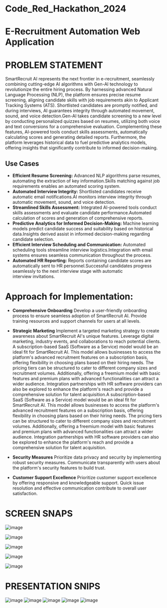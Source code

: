 # Code_Red_Hackathon_2024

# E-Recruitment Automation Web Application

 # PROBLEM STATEMENT 
SmartRecruit AI represents the next frontier in e-recruitment, seamlessly combining cutting-edge AI algorithms with Gen-AI technology to revolutionize the entire hiring process. By harnessing advanced Natural Language Processing (NLP), the platform ensures precise resume screening, aligning candidate skills with job requirements akin to Applicant Tracking Systems (ATS). Shortlisted candidates are promptly notified, and during interviews, AI guarantees integrity through automated movement, sound, and voice detection.Gen-AI takes candidate screening to a new level by conducting personalized quizzes based on resumes, utilizing both voice and text conversions for a comprehensive evaluation. Complementing these features, AI-powered tools conduct skills assessments, automatically calculating scores and generating detailed reports. Furthermore, the platform leverages historical data to fuel predictive analytics models, offering insights that significantly contribute to informed decision-making.
 
## Use Cases
- **Efficient Resume Screening:** Advanced NLP algorithms parse resumes, automating the extraction of key information.Skills matching against job requirements enables an automated scoring system.
- **Automated Interview Integrity:** Shortlisted candidates receive automatic email notifications.AI monitors interview integrity through automatic movement, sound, and voice detection.
- **Streamlined Skills Assessment:** Integrated AI-powered tools conduct skills assessments and evaluate candidate performance.Automated calculation of scores and generation of comprehensive reports.
- **Predictive Analytics for Informed Decision-Making:** Machine learning models predict candidate success and suitability based on historical data.Insights derived assist in informed decision-making regarding candidate selection.
- **Efficient Interview Scheduling and Communication:** Automated scheduling tools streamline interview logistics.Integration with email systems ensures seamless communication throughout the process.
- **Automated HR Reporting:** Reports containing candidate scores are automatically sent to HR personnel.Successful candidates progress seamlessly to the next interview stage with automatic interview invitations.

# Approach for Implementation:

- **Comprehensive Onboarding**
Develop a user-friendly onboarding process to ensure seamless adoption of SmartRecruit AI. Provide training resources and support channels for users at all levels.

- **Strategic Marketing**
Implement a targeted marketing strategy to create awareness about SmartRecruit AI's unique features. Leverage digital marketing, industry events, and collaborations to reach potential clients.
A subscription-based SaaS (Software as a Service) model would be an ideal fit for SmartRecruit AI. This model allows businesses to access the platform's advanced recruitment features on a subscription basis, offering flexibility in choosing plans based on their hiring needs. The pricing tiers can be structured to cater to different company sizes and recruitment volumes. Additionally, offering a freemium model with basic features and premium plans with advanced functionalities can attract a wider audience. Integration partnerships with HR software providers can also be explored to enhance the platform's reach and provide a comprehensive solution for talent acquisition.A subscription-based SaaS (Software as a Service) model would be an ideal fit for SmartRecruit AI. This model allows businesses to access the platform's advanced recruitment features on a subscription basis, offering flexibility in choosing plans based on their hiring needs. The pricing tiers can be structured to cater to different company sizes and recruitment volumes. Additionally, offering a freemium model with basic features and premium plans with advanced functionalities can attract a wider audience. Integration partnerships with HR software providers can also be explored to enhance the platform's reach and provide a comprehensive solution for talent acquisition.

- **Security Measures**
Prioritize data privacy and security by implementing robust security measures. Communicate transparently with users about the platform's security features to build trust.

- **Customer Support Excellence**
Prioritize customer support excellence by offering responsive and knowledgeable support. Quick issue resolution and effective communication contribute to overall user satisfaction.
 
# SCREEN SNAPS

![image](https://github.com/Prureddy/Code_Red_Hackathon_2024/assets/145218253/b44fb7d8-49aa-41b1-9979-d6e7b39ae632)

![image](https://github.com/Prureddy/Code_Red_Hackathon_2024/assets/145218253/a6428398-d180-4b3b-8e79-cf7b24fda267)

![image](https://github.com/Prureddy/Code_Red_Hackathon_2024/assets/145218253/87183cf4-a063-4eb7-9b9a-50d83589a866)

![image](https://github.com/Prureddy/Code_Red_Hackathon_2024/assets/145218253/036a0d16-98ae-4ced-b492-8652c5e57933)

![image](https://github.com/Prureddy/Code_Red_Hackathon_2024/assets/145218253/748575a1-1e23-4c47-89c8-b7fc8c51969e)

# PRESENTATION SNIPS
![image](https://github.com/Prureddy/Code_Red_Hackathon_2024/assets/145218253/eeb255dc-7799-4f83-b971-393d50c7aa0f)
![image](https://github.com/Prureddy/Code_Red_Hackathon_2024/assets/145218253/b215b2f0-26d6-4f51-8e9a-7c55c9b8d9b6)
![image](https://github.com/Prureddy/Code_Red_Hackathon_2024/assets/145218253/c4ab58f6-b910-4f82-8af8-8ec62a46d92c)
![image](https://github.com/Prureddy/Code_Red_Hackathon_2024/assets/145218253/13a4ba30-dae1-440b-8693-f03ad92f05d2)
![image](https://github.com/Prureddy/Code_Red_Hackathon_2024/assets/145218253/ece415c8-b3a0-4a5b-98ac-b000ed725173)










